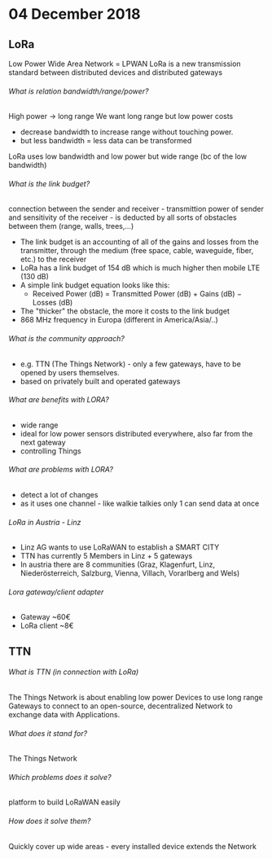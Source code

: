 # 04 December 2018

## LoRa
Low Power Wide Area Network = LPWAN
LoRa is a new transmission standard between distributed devices and distributed gateways

###### What is relation bandwidth/range/power?
High power -> long range
We want long range but low power costs
* decrease bandwidth to increase range without touching power.
* but less bandwidth = less data can be transformed

LoRa uses low bandwidth and low power but wide range (bc of the low bandwidth)

###### What is the link budget?

connection between the sender and receiver - transmittion power of sender and sensitivity of the receiver - is deducted by all sorts of obstacles between them (range, walls, trees,...)

* The link budget is an accounting of all of the gains and losses from the transmitter, through the medium (free space, cable, waveguide, fiber, etc.) to the receiver
* LoRa has a link budget of 154 dB which is much higher then mobile LTE (130 dB)
* A simple link budget equation looks like this:
  * Received Power (dB) = Transmitted Power (dB) + Gains (dB) − Losses (dB)
* The "thicker" the obstacle, the more it costs to the link budget
* 868 MHz frequency in Europa (different in America/Asia/..)

###### What is the community approach?

* e.g. TTN (The Things Network) - only a few gateways, have to be opened by users themselves.
* based on privately built and operated gateways

###### What are benefits with LORA?
* wide range
* ideal for low power sensors distributed everywhere, also far from the next gateway
* controlling Things

###### What are problems with LORA?
* detect a lot of changes
* as it uses one channel - like walkie talkies only 1 can send data at once

###### LoRa in Austria - Linz
* Linz AG wants to use LoRaWAN to establish a SMART CITY
* TTN has currently 5 Members in Linz + 5 gateways
* In austria there are 8 communities (Graz, Klagenfurt, Linz, Niederösterreich, Salzburg, Vienna, Villach, Vorarlberg and Wels)

###### Lora gateway/client adapter
* Gateway ~60€
* LoRa client ~8€

## TTN

###### What is TTN (in connection with LoRa)
The Things Network is about enabling low power Devices to use long range Gateways to connect to an open-source, decentralized Network to exchange data with Applications.

###### What does it stand for?
The Things Network

###### Which problems does it solve?
platform to build LoRaWAN easily
###### How does it solve them?
Quickly cover up wide areas - every installed device extends the Network
